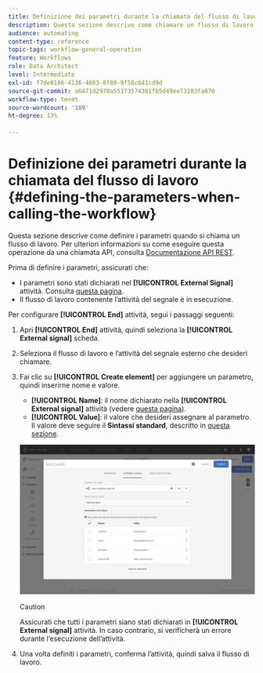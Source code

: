 ```yaml
---
title: Definizione dei parametri durante la chiamata del flusso di lavoro
description: Questa sezione descrive come chiamare un flusso di lavoro con parametri esterni.
audience: automating
content-type: reference
topic-tags: workflow-general-operation
feature: Workflows
role: Data Architect
level: Intermediate
exl-id: f7de0186-4136-4603-8f80-9f58c641cd9d
source-git-commit: a6471d2970a55373574301fb5d49ee73103fa870
workflow-type: tm+mt
source-wordcount: '189'
ht-degree: 13%

---
```


# Definizione dei parametri durante la chiamata del flusso di lavoro {#defining-the-parameters-when-calling-the-workflow}

Questa sezione descrive come definire i parametri quando si chiama un flusso di lavoro. Per ulteriori informazioni su come eseguire questa operazione da una chiamata API, consulta [Documentazione API REST](../../api/using/triggering-a-signal-activity.md).

Prima di definire i parametri, assicurati che:

* I parametri sono stati dichiarati nel **[!UICONTROL External Signal]** attività. Consulta [questa pagina](../../automating/using/declaring-parameters-external-signal.md).
* Il flusso di lavoro contenente l’attività del segnale è in esecuzione.

Per configurare **[!UICONTROL End]** attività, segui i passaggi seguenti:

1. Apri **[!UICONTROL End]** attività, quindi seleziona la **[!UICONTROL External signal]** scheda.
1. Seleziona il flusso di lavoro e l’attività del segnale esterno che desideri chiamare.
1. Fai clic su **[!UICONTROL Create element]** per aggiungere un parametro, quindi inserirne nome e valore.

   * **[!UICONTROL Name]**: il nome dichiarato nella **[!UICONTROL External signal]** attività (vedere [questa pagina](../../automating/using/declaring-parameters-external-signal.md)).
   * **[!UICONTROL Value]**: il valore che desideri assegnare al parametro. Il valore deve seguire il **Sintassi standard**, descritto in [questa sezione](../../automating/using/advanced-expression-editing.md#standard-syntax).

   ![](assets/extsignal_definingparameters_2.png)

   >[!CAUTION]
   >
   >Assicurati che tutti i parametri siano stati dichiarati in **[!UICONTROL External signal]** attività. In caso contrario, si verificherà un errore durante l’esecuzione dell’attività.

1. Una volta definiti i parametri, conferma l’attività, quindi salva il flusso di lavoro.
